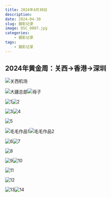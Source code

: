 ```yaml
---
title: 2024年4月30日
description: 
date: 2024-04-30
slug: 摄影记录
image: DSC_0097.jpg
categories:
    - 摄影记录
tags:
    - 摄影记录
---
```


## 2024年黄金周：关西→香港→深圳
![关西机场](DSC_0028.jpg)


![大疆总部](DSC_0051.jpg)![母子](DSC_0068.jpg)


![1](DSC_0071.jpg)![2](DSC_0074.jpg)


![3](DSC_0081.jpg)![4](DSC_0097.jpg)


![5](DSC_0121.jpg)


![毛毛作品1](DSC_0149.jpg)![毛毛作品2](DSC_0150.jpg)


![6](DSC_0181.jpg)![7](DSC_0192.jpg)


![8](DSC_0209.jpg)


![9](DSC_0219.jpg)![10](DSC_0221.jpg)


![11](DSC_0224.jpg)


![12](DSC_0246.jpg)


![13](DSC_0251.jpg)![14](DSC_0283.jpg)


